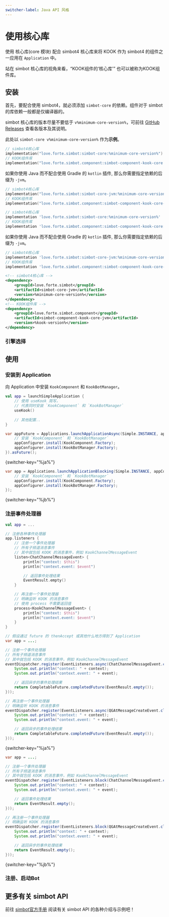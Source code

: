 ```yaml
---
switcher-label: Java API 风格
---
```


<include from="snippets.md" element-id="to-main-doc" />

# 使用核心库


<tldr>
<p>使用 <control>核心库(core 模块)</control> 配合 simbot4 核心库来将 KOOK 作为 simbot4 的组件之一应用在 <code>Application</code> 中。</p>
</tldr>

<note>
站在 simbot 核心库的视角来看，“KOOK组件的‘核心库’” 也可以被称为KOOK组件库。
</note>

## 安装

首先，要配合使用 simbot4，就必须添加 `simbot-core` 的依赖。组件对于 simbot 的库依赖一般都是仅编译器的。

<tip>

simbot 核心库的版本尽量不要低于 `v%minimum-core-version%`，可前往
[GitHub Releases](https://github.com/simple-robot/simpler-robot/releases)
查看各版本及其说明。

此处以 `simbot-core v%minimum-core-version%` 作为**示例**。

</tip>


<tabs group="build">
<tab title="Gradle(Kotlin DSL)" group-key="kts">

```Kotlin
// simbot4核心库
implementation("love.forte.simbot:simbot-core:%minimum-core-version%")
// KOOK组件库
implementation("love.forte.simbot.component:simbot-component-kook-core:%kook-version%")
```

<tip>

如果你使用 Java 而不配合使用 Gradle 的 `kotlin` 插件,
那么你需要指定依赖的后缀为 `-jvm`。

```Kotlin
// simbot4核心库
implementation("love.forte.simbot:simbot-core-jvm:%minimum-core-version%")
// KOOK组件库
implementation("love.forte.simbot.component:simbot-component-kook-core-jvm:%kook-version%")
```

</tip>

</tab>
<tab title="Gradle(Groovy)" group-key="groovy">

```Groovy
// simbot4核心库
implementation 'love.forte.simbot:simbot-core:%minimum-core-version%'
// KOOK组件库
implementation 'love.forte.simbot.component:simbot-component-kook-core:%kook-version%'
```

<tip>

如果你使用 Java 而不配合使用 Gradle 的 `kotlin` 插件,
那么你需要指定依赖的后缀为 `-jvm`。

```Groovy
// simbot4核心库
implementation 'love.forte.simbot:simbot-core-jvm:%minimum-core-version%'
// KOOK组件库
implementation 'love.forte.simbot.component:simbot-component-kook-core-jvm:%kook-version%'
```

</tip>

</tab>
<tab title="Maven" group-key="maven">

```xml
<!-- simbot4核心库 -->
<dependency>
    <groupId>love.forte.simbot</groupId>
    <artifactId>simbot-core-jvm</artifactId>
    <version>%minimum-core-version%</version>
</dependency>
<!-- KOOK组件库 -->
<dependency>
    <groupId>love.forte.simbot.component</groupId>
    <artifactId>simbot-component-kook-core-jvm</artifactId>
    <version>%kook-version%</version>
</dependency>
```

</tab>
</tabs>

### 引擎选择

<include from="snippets.md" element-id="engine-choose" />


## 使用
### 安装到 Application

向 Application 中安装 `KookComponent` 和 `KookBotManager`。

<tabs group="Code">
<tab title="Kotlin" group-key="Kotlin">

```kotlin
val app = launchSimpleApplication {
    // 使用 useKook 简写，
    // 代表同时安装 `KookComponent` 和 `KookBotManager`
    useKook()
    
    // 其他配置..
}
```

</tab>
<tab title="Java" group-key="Java">


```java
var appFuture = Applications.launchApplicationAsync(Simple.INSTANCE, appConfigurer -> {
    // 安装 `KookComponent` 和 `KookBotManager`
    appConfigurer.install(KookComponent.Factory);
    appConfigurer.install(KookBotManager.Factory);
}).asFuture();
```
{switcher-key="%ja%"}

```java
var app = Applications.launchApplicationBlocking(Simple.INSTANCE, appConfigurer -> {
    // 安装 `KookComponent` 和 `KookBotManager`
    appConfigurer.install(KookComponent.Factory);
    appConfigurer.install(KookBotManager.Factory);
});
```
{switcher-key="%jb%"}

</tab>
</tabs>


### 注册事件处理器

<tabs group="Code">
<tab title="Kotlin" group-key="Kotlin">

```kotlin
val app = ...

// 注册各种事件处理器
app.listeners {
    // 注册一个事件处理器
    // 所有子频道消息事件
    // 其中就包括 KOOK 的消息事件，例如 KookChannelMessageEvent
    listen<ChatChannelMessageEvent> {
        println("context: $this")
        println("context.event: $event")

        // 返回事件处理结果
        EventResult.empty()
    }

    // 再注册一个事件处理器
    // 明确监听 KOOK 的消息事件
    // 使用 process 不需要返回值
    process<KookChannelMessageEvent> {
        println("context: $this")
        println("context.event: $event")
    }
}
```

</tab>
<tab title="Java" group-key="Java">


```java
// 假设通过 future 的 thenAccept 或其他什么地方得到了 Application
var app = ...;

// 注册一个事件处理器
// 所有子频道消息事件
// 其中就包括 KOOK 的消息事件，例如 KookChannelMessageEvent
eventDispatcher.register(EventListeners.async(ChatChannelMessageEvent.class, (context, event) -> {
    System.out.println("context: " + context);
    System.out.println("context.event: " + event);

    // 返回异步的事件处理结果
    return CompletableFuture.completedFuture(EventResult.empty());
}));

// 再注册一个事件处理器
// 明确监听 KOOK 的消息事件
eventDispatcher.register(EventListeners.async(QGAtMessageCreateEvent.class, (context, event) -> {
    System.out.println("context: " + context);
    System.out.println("context.event: " + event);

    // 返回异步的事件处理结果
    return CompletableFuture.completedFuture(EventResult.empty());
}));
```
{switcher-key="%ja%"}

```java
var app = ...;

// 注册一个事件处理器
// 所有子频道消息事件
// 其中就包括 KOOK 的消息事件，例如 KookChannelMessageEvent
eventDispatcher.register(EventListeners.block(ChatChannelMessageEvent.class, (context, event) -> {
    System.out.println("context: " + context);
    System.out.println("context.event: " + event);

    // 返回事件处理结果
    return EventResult.empty();
}));

// 再注册一个事件处理器
// 明确监听 KOOK 的消息事件
eventDispatcher.register(EventListeners.block(QGAtMessageCreateEvent.class, (context, event) -> {
    System.out.println("context: " + context);
    System.out.println("context.event: " + event);

    // 返回异步的事件处理结果
    return EventResult.empty();
}));
```
{switcher-key="%jb%"}

</tab>
</tabs>

### 注册、启动Bot


## 更多有关 simbot API

前往 [simbot官方手册](https://simbot.forte.love/) 阅读有关 simbot API 的各种介绍与示例吧！
